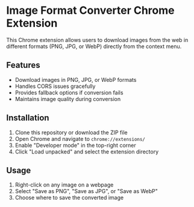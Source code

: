# Image Format Converter Chrome Extension

This Chrome extension allows users to download images from the web in different formats (PNG, JPG, or WebP) directly from the context menu.

## Features
- Download images in PNG, JPG, or WebP formats
- Handles CORS issues gracefully
- Provides fallback options if conversion fails
- Maintains image quality during conversion

## Installation
1. Clone this repository or download the ZIP file
2. Open Chrome and navigate to `chrome://extensions/`
3. Enable "Developer mode" in the top-right corner
4. Click "Load unpacked" and select the extension directory

## Usage
1. Right-click on any image on a webpage
2. Select "Save as PNG", "Save as JPG", or "Save as WebP"
3. Choose where to save the converted image
